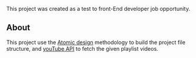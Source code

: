This project was created as a test to front-End developer job opportunity.

## About

This project use the [Atomic design](http://atomicdesign.bradfrost.com/) methodology to build the project file structure, and [youTube API](https://developers.google.com/youtube/v3/) to fetch the given playlist videos.
